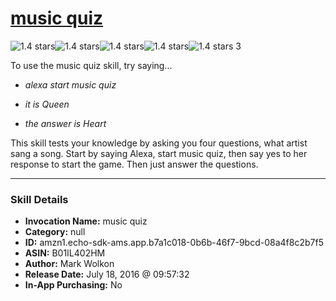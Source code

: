 # [music quiz](http://alexa.amazon.com/#skills/amzn1.echo-sdk-ams.app.b7a1c018-0b6b-46f7-9bcd-08a4f8c2b7f5)
![1.4 stars](../../images/ic_star_black_18dp_1x.png)![1.4 stars](../../images/ic_star_half_black_18dp_1x.png)![1.4 stars](../../images/ic_star_border_black_18dp_1x.png)![1.4 stars](../../images/ic_star_border_black_18dp_1x.png)![1.4 stars](../../images/ic_star_border_black_18dp_1x.png) 3

To use the music quiz skill, try saying...

* *alexa start music quiz*

* *it is Queen*

* *the answer is Heart*

This skill tests your knowledge by asking you four questions, what artist sang a song. Start by saying Alexa, start music quiz, then say yes to her response to start the game. Then just answer the questions.

***

### Skill Details

* **Invocation Name:** music quiz
* **Category:** null
* **ID:** amzn1.echo-sdk-ams.app.b7a1c018-0b6b-46f7-9bcd-08a4f8c2b7f5
* **ASIN:** B01IL402HM
* **Author:** Mark Wolkon
* **Release Date:** July 18, 2016 @ 09:57:32
* **In-App Purchasing:** No
